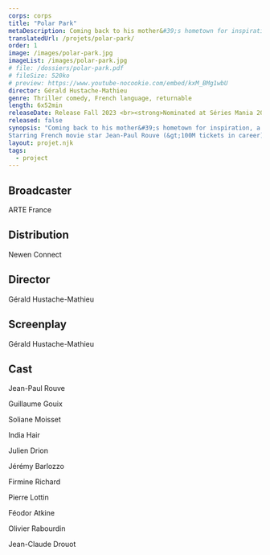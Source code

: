 ```yaml
---
corps: corps
title: "Polar Park"
metaDescription: Coming back to his mother&#39;s hometown for inspiration, a detective novel writer finds himself investigating the trail of a most artistic serial killer.
translatedUrl: /projets/polar-park/
order: 1
image: /images/polar-park.jpg
imageList: /images/polar-park.jpg
# file: /dossiers/polar-park.pdf
# fileSize: 520ko
# preview: https://www.youtube-nocookie.com/embed/kxM_BMg1wbU
director: Gérald Hustache-Mathieu
genre: Thriller comedy, French language, returnable
length: 6x52min
releaseDate: Release Fall 2023 <br><strong>Nominated at Séries Mania 2023</strong>
released: false
synopsis: "Coming back to his mother&#39;s hometown for inspiration, a detective novel writer finds himself investigating the trail of a most artistic serial killer.
Starring French movie star Jean-Paul Rouve (&gt;100M tickets in career), <em>Polar Park</em> is a thrilling, offbeat, cleverly crafted serial-killer series that mixes like no other noir elements with comic touches.​"
layout: projet.njk
tags:
  - project
---
```


<div class="grid-col">

## Broadcaster

ARTE France 
 
## Distribution

Newen Connect 
 
## Director

Gérald Hustache-Mathieu 
​ 
## Screenplay

Gérald Hustache-Mathieu

</div>
<div class="grid-col">

## Cast

Jean-Paul Rouve

Guillaume Gouix

Soliane Moisset

India Hair

Julien Drion

Jérémy Barlozzo

Firmine Richard

Pierre Lottin

Féodor Atkine

Olivier Rabourdin

Jean-Claude Drouot

</div>